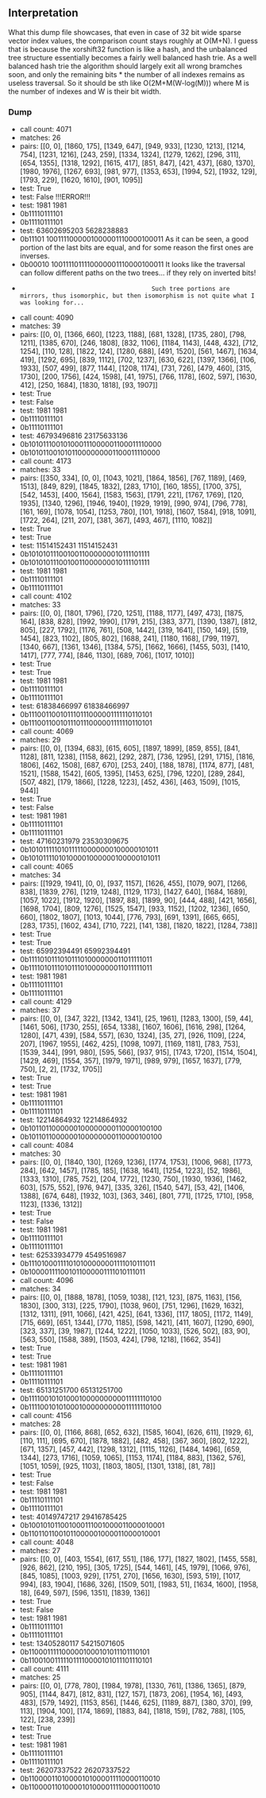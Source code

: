 ## Interpretation

What this dump file showcases, that even in case of 32 bit wide sparse vector index values, the comparison count stays roughly at O(M+N). I guess that is because the xorshift32 function is like a hash, and the unbalanced tree structure essentially becomes a fairly well balanced hash trie. As a well balanced hash trie the algorithm should largely exit all wrong bramches soon, and only the remaining bits * the number of all indexes remains as useless traversal. So it should be sth like O(2M+M(W-log(M))) where M is the number of indexes and W is their bit width.

### Dump

* call count: 4071
* matches: 26
* pairs: [[0, 0], [1860, 175], [1349, 647], [949, 933], [1230, 1213], [1214, 754], [1231, 1216], [243, 259], [1334, 1324], [1279, 1262], [296, 311], [654, 1355], [1318, 1292], [1615, 417], [851, 847], [421, 437], [680, 1370], [1980, 1976], [1267, 693], [981, 977], [1353, 653], [1994, 52], [1932, 129], [1793, 229], [1620, 1610], [901, 1095]]
* test: True
* test: False !!!ERROR!!!
* test: 1981 1981
*  0b11110111101
*  0b11110111101
* test: 63602695203 5628238883
*  0b11101 1001111000001000001110000100011 As it can be seen, a good portion of the last bits are equal, and for some reason the first ones are inverses. 
*  0b00010 1001111011110000001110000100011 It looks like the traversal can follow different paths on the two trees... if they rely on inverted bits!
*                                          Such tree portions are mirrors, thus isomorphic, but then isomorphism is not quite what I was looking for...
* call count: 4090
* matches: 39
* pairs: [[0, 0], [1366, 660], [1223, 1188], [681, 1328], [1735, 280], [798, 1211], [1385, 670], [246, 1808], [832, 1106], [1184, 1143], [448, 432], [712, 1254], [110, 128], [1822, 124], [1280, 688], [491, 1520], [561, 1467], [1634, 419], [1292, 695], [839, 1112], [702, 1237], [630, 622], [1397, 1366], [106, 1933], [507, 499], [877, 1144], [1208, 1174], [731, 726], [479, 460], [315, 1730], [200, 1756], [424, 1598], [41, 1975], [766, 1178], [602, 597], [1630, 412], [250, 1684], [1830, 1818], [93, 1907]]
* test: True
* test: False
* test: 1981 1981
*  0b11110111101
*  0b11110111101
* test: 46793496816 23175633136
*  0b101011100101000111000001100011110000
*  0b10101100101011000000001100011110000
* call count: 4173
* matches: 33
* pairs: [[350, 334], [0, 0], [1043, 1021], [1864, 1856], [767, 1189], [469, 1513], [849, 829], [1845, 1832], [283, 1710], [160, 1855], [1700, 375], [542, 1453], [400, 1564], [1583, 1563], [1791, 221], [1767, 1769], [120, 1935], [1340, 1296], [1946, 1940], [1929, 1919], [990, 974], [796, 778], [161, 169], [1078, 1054], [1253, 780], [101, 1918], [1607, 1584], [918, 1091], [1722, 264], [211, 207], [381, 367], [493, 467], [1110, 1082]]
* test: True
* test: True
* test: 11514152431 11514152431
*  0b1010101110010011000000010111101111
*  0b1010101110010011000000010111101111
* test: 1981 1981
*  0b11110111101
*  0b11110111101
* call count: 4102
* matches: 33
* pairs: [[0, 0], [1801, 1796], [720, 1251], [1188, 1177], [497, 473], [1875, 164], [838, 828], [1992, 1990], [1791, 215], [383, 377], [1390, 1387], [812, 805], [227, 1792], [1176, 761], [508, 1442], [319, 1641], [150, 149], [519, 1454], [823, 1102], [805, 802], [1688, 241], [1180, 1168], [799, 1197], [1340, 667], [1361, 1346], [1384, 575], [1662, 1666], [1455, 503], [1410, 1417], [777, 774], [846, 1130], [689, 706], [1017, 1010]]
* test: True
* test: True
* test: 1981 1981
*  0b11110111101
*  0b11110111101
* test: 61838466997 61838466997
*  0b111001100101110111000001111110110101
*  0b111001100101110111000001111110110101
* call count: 4069
* matches: 29
* pairs: [[0, 0], [1394, 683], [615, 605], [1897, 1899], [859, 855], [841, 1128], [811, 1238], [1158, 862], [292, 287], [736, 1295], [291, 1715], [1816, 1806], [462, 1508], [687, 670], [253, 240], [188, 1878], [1174, 877], [481, 1521], [1588, 1542], [605, 1395], [1453, 625], [796, 1220], [289, 284], [507, 482], [179, 1866], [1228, 1223], [452, 436], [463, 1509], [1015, 944]]
* test: True
* test: False
* test: 1981 1981
*  0b11110111101
*  0b11110111101
* test: 47160231979 23530309675
*  0b101011111010111110000000100000101011
*  0b10101111010100001000000100000101011
* call count: 4065
* matches: 34
* pairs: [[1929, 1941], [0, 0], [937, 1157], [1626, 455], [1079, 907], [1266, 838], [1839, 276], [1219, 1248], [1129, 1173], [1427, 640], [1684, 1689], [1057, 1022], [1912, 1920], [1897, 88], [1899, 90], [444, 488], [421, 1656], [1698, 1704], [809, 1276], [1525, 1547], [933, 1152], [1202, 1236], [650, 660], [1802, 1807], [1013, 1044], [776, 793], [691, 1391], [665, 665], [283, 1735], [1602, 434], [710, 722], [141, 138], [1820, 1822], [1284, 738]]
* test: True
* test: True
* test: 65992394491 65992394491
*  0b111101011101011101000000011011111011
*  0b111101011101011101000000011011111011
* test: 1981 1981
*  0b11110111101
*  0b11110111101
* call count: 4129
* matches: 37
* pairs: [[0, 0], [347, 322], [1342, 1341], [25, 1961], [1283, 1300], [59, 44], [1461, 506], [1730, 255], [654, 1338], [1607, 1606], [1616, 298], [1264, 1280], [471, 439], [584, 557], [630, 1324], [35, 27], [926, 1109], [224, 207], [1967, 1955], [462, 425], [1098, 1097], [1169, 1181], [783, 753], [1539, 344], [991, 980], [595, 566], [937, 915], [1743, 1720], [1514, 1504], [1429, 469], [1554, 357], [1979, 1971], [989, 979], [1657, 1637], [779, 750], [2, 2], [1732, 1705]]
* test: True
* test: True
* test: 1981 1981
*  0b11110111101
*  0b11110111101
* test: 12214864932 12214864932
*  0b1011011000000100000000110000100100
*  0b1011011000000100000000110000100100
* call count: 4084
* matches: 30
* pairs: [[0, 0], [1840, 130], [1269, 1236], [1774, 1753], [1006, 968], [1773, 284], [642, 1457], [1785, 185], [1638, 1641], [1254, 1223], [52, 1986], [1333, 1310], [785, 752], [204, 1772], [1230, 750], [1930, 1936], [1462, 603], [575, 552], [976, 947], [335, 326], [1540, 547], [53, 42], [1406, 1388], [674, 648], [1932, 103], [363, 346], [801, 771], [1725, 1710], [958, 1123], [1336, 1312]]
* test: True
* test: False
* test: 1981 1981
*  0b11110111101
*  0b11110111101
* test: 62533934779 4549516987
*  0b111010001111010100000001111010111011
*  0b100001111001011000001111010111011
* call count: 4096
* matches: 34
* pairs: [[0, 0], [1888, 1878], [1059, 1038], [121, 123], [875, 1163], [156, 1830], [300, 313], [225, 1790], [1038, 960], [751, 1296], [1629, 1632], [1312, 1311], [911, 1066], [421, 425], [641, 1336], [117, 1805], [1172, 1149], [715, 669], [651, 1344], [770, 1185], [598, 1421], [411, 1607], [1290, 690], [323, 337], [39, 1987], [1244, 1222], [1050, 1033], [526, 502], [83, 90], [563, 550], [1588, 389], [1503, 424], [798, 1218], [1662, 354]]
* test: True
* test: True
* test: 1981 1981
*  0b11110111101
*  0b11110111101
* test: 65131251700 65131251700
*  0b111100101010001000000000011111110100
*  0b111100101010001000000000011111110100
* call count: 4156
* matches: 28
* pairs: [[0, 0], [1166, 868], [652, 632], [1585, 1604], [626, 611], [1929, 6], [110, 111], [695, 670], [1878, 1882], [482, 458], [367, 360], [802, 1222], [671, 1357], [457, 442], [1298, 1312], [1115, 1126], [1484, 1496], [659, 1344], [273, 1716], [1059, 1065], [1153, 1174], [1184, 883], [1362, 576], [1051, 1059], [925, 1103], [1803, 1805], [1301, 1318], [81, 78]]
* test: True
* test: False
* test: 1981 1981
*  0b11110111101
*  0b11110111101
* test: 40149747217 29416785425
*  0b100101011001000111001000011000010001
*  0b11011011001011000001000011000010001
* call count: 4048
* matches: 27
* pairs: [[0, 0], [403, 1554], [617, 551], [186, 177], [1827, 1802], [1455, 558], [926, 862], [210, 195], [305, 1725], [544, 1461], [45, 1979], [1066, 976], [845, 1085], [1003, 929], [1751, 270], [1656, 1630], [593, 519], [1017, 994], [83, 1904], [1686, 326], [1509, 501], [1983, 51], [1634, 1600], [1958, 18], [649, 597], [596, 1351], [1839, 136]]
* test: True
* test: False
* test: 1981 1981
*  0b11110111101
*  0b11110111101
* test: 13405280117 54215071605
*  0b1100011111000001000101011101110101
*  0b110010011111011110000101011101110101
* call count: 4111
* matches: 25
* pairs: [[0, 0], [778, 780], [1984, 1978], [1330, 761], [1386, 1365], [879, 905], [1144, 847], [812, 831], [127, 157], [1873, 206], [1954, 16], [493, 483], [579, 1492], [1153, 856], [1446, 625], [1189, 887], [380, 370], [99, 113], [1904, 100], [174, 1869], [1883, 84], [1818, 159], [782, 788], [105, 122], [238, 239]]
* test: True
* test: True
* test: 1981 1981
*  0b11110111101
*  0b11110111101
* test: 26207337522 26207337522
*  0b11000011010000101000011110000110010
*  0b11000011010000101000011110000110010
